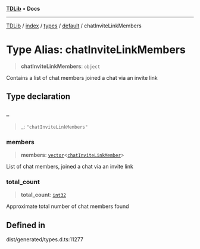 [**TDLib**](../../../../../../README.md) • **Docs**

***

[TDLib](../../../../../../modules.md) / [index](../../../../../README.md) / [types](../../../README.md) / [default](../README.md) / chatInviteLinkMembers

# Type Alias: chatInviteLinkMembers

> **chatInviteLinkMembers**: `object`

Contains a list of chat members joined a chat via an invite link

## Type declaration

### \_

> **\_**: `"chatInviteLinkMembers"`

### members

> **members**: [`vector`](vector.md)\<[`chatInviteLinkMember`](chatInviteLinkMember.md)\>

List of chat members, joined a chat via an invite link

### total\_count

> **total\_count**: [`int32`](int32.md)

Approximate total number of chat members found

## Defined in

dist/generated/types.d.ts:11277
